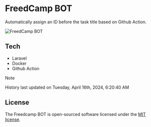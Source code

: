 # FreedCamp BOT

Automatically assign an ID before the task title based on Github Action.

![FreedCamp BOT](https://repository-images.githubusercontent.com/737932867/7d34798b-2680-471c-b089-a78a718d3d6a)

## Tech

- Laravel
- Docker
- Github Action

> [!NOTE]  
> History last updated on Tuesday, April 16th, 2024, 6:20:40 AM

## License

The Freedcamp BOT is open-sourced software licensed under the [MIT license](https://opensource.org/licenses/MIT).
